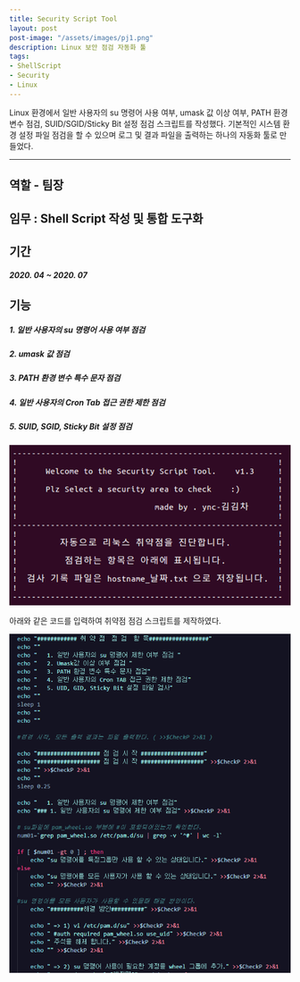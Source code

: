 ```yaml
---
title: Security Script Tool
layout: post
post-image: "/assets/images/pj1.png"
description: Linux 보안 점검 자동화 툴
tags:
- ShellScript
- Security
- Linux
---
```


Linux 환경에서 일반 사용자의 su 명령어 사용 여부, umask 값 이상 여부, PATH 환경 변수 점검, SUID/SGID/Sticky Bit 설정 점검 스크립트를 작성했다. 기본적인 시스템 환경 설정 파일 점검을 할 수 있으며 로그 및 결과 파일을 출력하는 하나의 자동화 툴로 만들었다.

---
## 역할 - 팀장
## 임무 : Shell Script 작성 및 통합 도구화


## 기간
##### 2020. 04 ~ 2020. 07


## 기능
##### 1. 일반 사용자의 su 명령어 사용 여부 점검
##### 2. umask 값 점검
##### 3. PATH 환경 변수 특수 문자 점검
##### 4. 일반 사용자의 Cron Tab 접근 권한 제한 점검
##### 5. SUID, SGID, Sticky Bit 설정 점검


![Tool img](/assets/images/pj1-1.png)


아래와 같은 코드를 입력하여 취약점 점검 스크립트를 제작하였다.

![Tool img](/assets/images/pj1-2.png)




